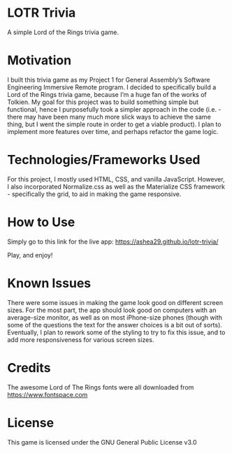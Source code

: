 # LOTR Trivia

A simple Lord of the Rings trivia game.


# Motivation

I built this trivia game as my Project 1 for General Assembly’s Software Engineering Immersive Remote program. I decided to specifically build a Lord of the Rings trivia game, because I’m a huge fan of the works of Tolkien. My goal for this project was to build something simple but functional, hence I purposefully took a simpler approach in the code (i.e. - there may have been many much more slick ways to achieve the same thing, but I went the simple route in order to get a viable product). I plan to implement more features over time, and perhaps refactor the game logic.


# Technologies/Frameworks Used

For this project, I mostly used HTML, CSS, and vanilla JavaScript. However, I also incorporated Normalize.css as well as the Materialize CSS framework - specifically the grid, to aid in making the game responsive.


# How to Use

Simply go to this link for the live app:  https://ashea29.github.io/lotr-trivia/

Play, and enjoy!


# Known Issues

There were some issues in making the game look good on different screen sizes. For the most part, the app should look good on computers with an average-size monitor, as well as on most iPhone-size phones (though with some of the questions the text for the answer choices is a bit out of sorts). Eventually, I plan to rework some of the styling to try to fix this issue, and to add more responsiveness for various screen sizes.


# Credits

The awesome Lord of The Rings fonts were all downloaded from https://www.fontspace.com


# License

This game is licensed under the GNU General Public License v3.0
